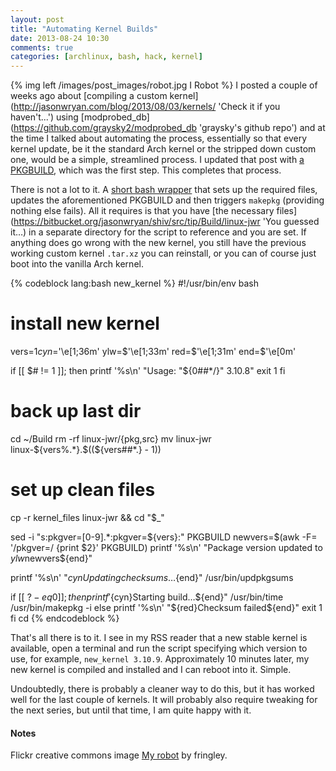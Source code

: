 ```yaml
---
layout: post
title: "Automating Kernel Builds"
date: 2013-08-24 10:30
comments: true
categories: [archlinux, bash, hack, kernel]
---
```

{% img left /images/post_images/robot.jpg I Robot %}
I posted a couple of weeks ago about 
[compiling a custom kernel](http://jasonwryan.com/blog/2013/08/03/kernels/ 'Check it if you haven't...')
using [modprobed_db](https://github.com/graysky2/modprobed_db 'graysky's github repo')
and at the time I talked about automating the process, essentially so that every
kernel update, be it the standard Arch kernel or the stripped down custom one,
would be a simple, streamlined process. I updated that post with 
[a PKGBUILD](https://bitbucket.org/jasonwryan/shiv/src/tip/Build/linux-jwr/PKGBUILD 'bitbucket repo'),
which was the first step. This completes that process.

There is not a lot to it. A 
[short bash wrapper](https://bitbucket.org/jasonwryan/shiv/src/tip/Scripts/new_kernel 'bitbucket repo')
that sets up the required files, updates the aforementioned PKGBUILD and then
triggers `makepkg` (providing nothing else fails). All it requires is that you
have 
[the necessary files](https://bitbucket.org/jasonwryan/shiv/src/tip/Build/linux-jwr 'You guessed it…) 
in a separate directory for the script to reference and
you are set. If anything does go wrong with the new kernel, you still have the
previous working custom kernel `.tar.xz` you can reinstall, or you can of course
just boot into the vanilla Arch kernel.

{% codeblock lang:bash new_kernel %}
#!/usr/bin/env bash
# install new kernel

vers=$1
cyn=$'\e[1;36m'
ylw=$'\e[1;33m'
red=$'\e[1;31m'
end=$'\e[0m'

if [[ $# != 1 ]]; then
	printf '%s\n' "Usage: "${0##*/}" 3.10.8"
	exit 1
fi

# back up last dir
cd ~/Build
rm -rf linux-jwr/{pkg,src}
mv linux-jwr linux-${vers%.*}.$((${vers##*.} - 1))

# set up clean files
cp -r kernel_files linux-jwr && cd "$_"

sed -i "s:pkgver=[0-9].*:pkgver=${vers}:" PKGBUILD
newvers=$(awk -F= '/pkgver=/ {print $2}' PKGBUILD)
printf '%s\n' "Package version updated to ${ylw}$newvers${end}"

printf '%s\n' "${cyn}Updating checksums…${end}"
/usr/bin/updpkgsums

if [[ $? -eq 0 ]]; then
	printf '%s\n' "${cyn}Starting build…${end}"
	/usr/bin/time /usr/bin/makepkg -i
else
	printf '%s\n' "${red}Checksum failed${end}"
	exit 1
fi
cd
{% endcodeblock %}

That's all there is to it. I see in my RSS reader that a new stable kernel is
available, open a terminal and run the script specifying which version to use,
for example, `new_kernel 3.10.9`.  Approximately 10 minutes later, my new kernel
is compiled and installed and I can reboot into it. Simple.

Undoubtedly, there is probably a cleaner way to do this, but it has worked well
for the last couple of kernels. It will probably also require tweaking for the
next series, but until that time, I am quite happy with it.

#### Notes
Flickr creative commons image 
[My robot](http://www.flickr.com/photos/fringley/4244586360/) by fringley.
